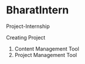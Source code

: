 # BharatIntern
Project-Internship


Creating Project 
1. Content Management Tool
2. Project Management Tool 
